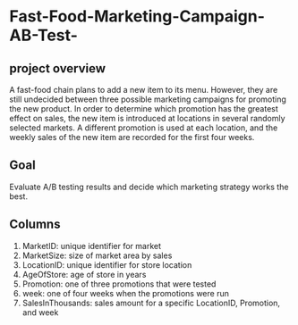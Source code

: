 # Fast-Food-Marketing-Campaign-AB-Test-

## project overview

A fast-food chain plans to add a new item to its menu. However, they are still undecided between three possible marketing campaigns for promoting the new product. In order to determine which promotion has the greatest effect on sales, the new item is introduced at locations in several randomly selected markets. A different promotion is used at each location, and the weekly sales of the new item are recorded for the first four weeks.

## Goal
Evaluate A/B testing results and decide which marketing strategy works the best.


## Columns
1. MarketID: unique identifier for market
2. MarketSize: size of market area by sales
3. LocationID: unique identifier for store location
4. AgeOfStore: age of store in years
5. Promotion: one of three promotions that were tested
6. week: one of four weeks when the promotions were run
7. SalesInThousands: sales amount for a specific LocationID, Promotion, and week
